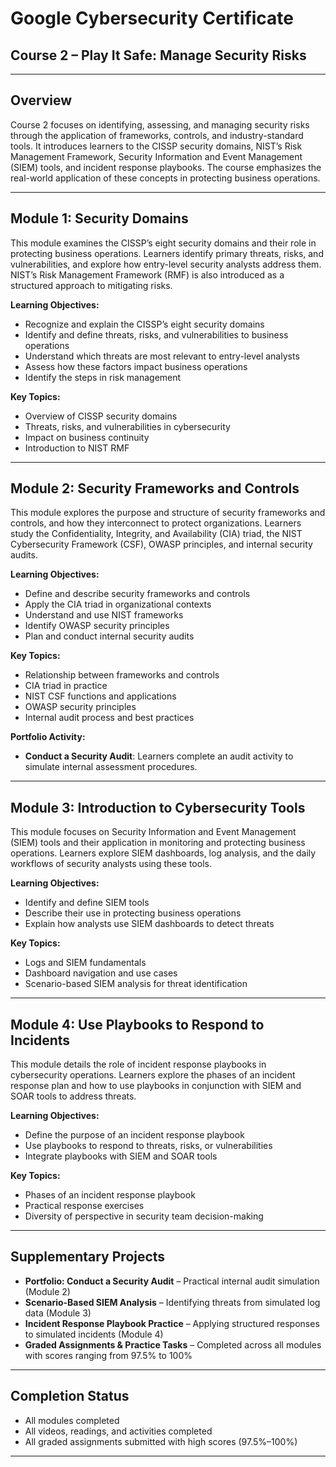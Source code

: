 # Google Cybersecurity Certificate  
## Course 2 – Play It Safe: Manage Security Risks  

---

## Overview  
Course 2 focuses on identifying, assessing, and managing security risks through the application of frameworks, controls, and industry-standard tools. It introduces learners to the CISSP security domains, NIST’s Risk Management Framework, Security Information and Event Management (SIEM) tools, and incident response playbooks. The course emphasizes the real-world application of these concepts in protecting business operations.  

---

## Module 1: Security Domains  
This module examines the CISSP’s eight security domains and their role in protecting business operations. Learners identify primary threats, risks, and vulnerabilities, and explore how entry-level security analysts address them. NIST’s Risk Management Framework (RMF) is also introduced as a structured approach to mitigating risks.  

**Learning Objectives:**  
- Recognize and explain the CISSP’s eight security domains  
- Identify and define threats, risks, and vulnerabilities to business operations  
- Understand which threats are most relevant to entry-level analysts  
- Assess how these factors impact business operations  
- Identify the steps in risk management  

**Key Topics:**  
- Overview of CISSP security domains  
- Threats, risks, and vulnerabilities in cybersecurity  
- Impact on business continuity  
- Introduction to NIST RMF  

---

## Module 2: Security Frameworks and Controls  
This module explores the purpose and structure of security frameworks and controls, and how they interconnect to protect organizations. Learners study the Confidentiality, Integrity, and Availability (CIA) triad, the NIST Cybersecurity Framework (CSF), OWASP principles, and internal security audits.  

**Learning Objectives:**  
- Define and describe security frameworks and controls  
- Apply the CIA triad in organizational contexts  
- Understand and use NIST frameworks  
- Identify OWASP security principles  
- Plan and conduct internal security audits  

**Key Topics:**  
- Relationship between frameworks and controls  
- CIA triad in practice  
- NIST CSF functions and applications  
- OWASP security principles  
- Internal audit process and best practices  

**Portfolio Activity:**  
- **Conduct a Security Audit**: Learners complete an audit activity to simulate internal assessment procedures.  

---

## Module 3: Introduction to Cybersecurity Tools  
This module focuses on Security Information and Event Management (SIEM) tools and their application in monitoring and protecting business operations. Learners explore SIEM dashboards, log analysis, and the daily workflows of security analysts using these tools.  

**Learning Objectives:**  
- Identify and define SIEM tools  
- Describe their use in protecting business operations  
- Explain how analysts use SIEM dashboards to detect threats  

**Key Topics:**  
- Logs and SIEM fundamentals  
- Dashboard navigation and use cases  
- Scenario-based SIEM analysis for threat identification  

---

## Module 4: Use Playbooks to Respond to Incidents  
This module details the role of incident response playbooks in cybersecurity operations. Learners explore the phases of an incident response plan and how to use playbooks in conjunction with SIEM and SOAR tools to address threats.  

**Learning Objectives:**  
- Define the purpose of an incident response playbook  
- Use playbooks to respond to threats, risks, or vulnerabilities  
- Integrate playbooks with SIEM and SOAR tools  

**Key Topics:**  
- Phases of an incident response playbook  
- Practical response exercises  
- Diversity of perspective in security team decision-making  

---

## Supplementary Projects  
- **Portfolio: Conduct a Security Audit** – Practical internal audit simulation (Module 2)  
- **Scenario-Based SIEM Analysis** – Identifying threats from simulated log data (Module 3)  
- **Incident Response Playbook Practice** – Applying structured responses to simulated incidents (Module 4)  
- **Graded Assignments & Practice Tasks** – Completed across all modules with scores ranging from 97.5% to 100%  

---

## Completion Status  
- All modules completed  
- All videos, readings, and activities completed  
- All graded assignments submitted with high scores (97.5%–100%)  

---
